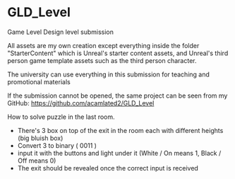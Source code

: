 # GLD_Level
Game Level Design level submission

All assets are my own creation except everything inside the folder "StarterContent" which is Unreal's starter content assets, and Unreal's third person game template assets such as the third person character. 


The university can use everything in this submission for teaching and promotional materials

If the submission cannot be opened, the same project can be seen from my GitHub:
https://github.com/acamlated2/GLD_Level


How to solve puzzle in the last room. 
- There's 3 box on top of the exit in the room each with different heights (big bluish box)
- Convert 3 to binary ( 0011 )
- input it with the buttons and light under it (White / On means 1, Black / Off means 0)
- The exit should be revealed once the correct input is received
